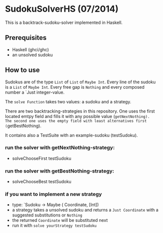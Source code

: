 # SudokuSolverHS (07/2014)

This is a backtrack-sudoku-solver implemented in Haskell.

## Prerequisites

* Haskell (ghci/ghc)
* an unsolved sudoku

## How to use

Sudokus are of the type `List` of `List` of `Maybe Int`. Every line of the sudoku is a `List` of `Maybe Int`. Every free gap is `Nothing` and every composed number a `Just integer-value.

The `solve Function` takes two values: a sudoku and a strategy.

There are two backtracking-strategies in this repository. One uses the first located emtpy field and fills it with any possible value (`getNextNothing). The second one uses the empty field with least alternatives first (`getBestNothing).

It contains also a TestSuite with an example-sudoku (testSudoku).

### run the solver with getNextNothing-strategy:
* solveChooseFirst testSudoku
### run the solver with getBestNothing-strategy:
* solveChooseBest testSudoku
### if you want to implement a new strategy
* type: `Sudoku -> Maybe ( Coordinate, [Int])
* a strategy takes a unsolved sudoku and returns a `Just Coordinate` with a suggested substitutions or `Nothing`
* the returned `Coordinate` will be substituted next
* run it with `solve yourStrategy testSudoku`

